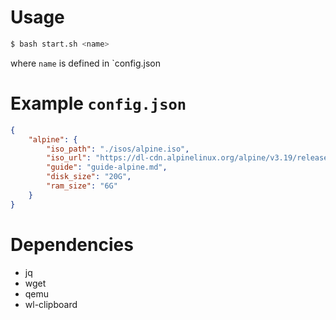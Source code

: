 # Usage
```sh
$ bash start.sh <name>
```
where `name` is defined in `config.json

# Example `config.json`
```json
{
    "alpine": {
        "iso_path": "./isos/alpine.iso",
        "iso_url": "https://dl-cdn.alpinelinux.org/alpine/v3.19/releases/x86_64/alpine-virt-3.19.0-x86_64.iso",
        "guide": "guide-alpine.md",
        "disk_size": "20G",
        "ram_size": "6G"
    }
}
```

# Dependencies
- jq
- wget
- qemu
- wl-clipboard